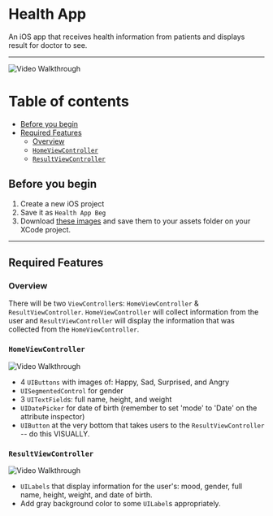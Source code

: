 # Health App 
An iOS app that receives health information from patients and displays result for doctor to see.


***

<img src='https://i.imgur.com/R8Lvwl6.gif' title='Video Walkthrough' width='' alt='Video Walkthrough' />

Table of contents
=================

* [Before you begin](#before-you-begin)
* [Required Features](#required-features)
  * [Overview](#overview)
  * [`HomeViewController`](#homeviewcontroller)
  * [`ResultViewController`](#resultviewcontroller)


## Before you begin

1. Create a new iOS project
2. Save it as `Health App Beg`
4. Download [these images](https://github.com/alimir1/HealthAppForStudents/tree/master/HealthAppImages) and save them to your assets folder on your XCode project.

***

## Required Features

### Overview
There will be two `ViewController`s: `HomeViewController` & `ResultViewController`. `HomeViewController` will collect information from the user and `ResultViewController` will display the information that was collected from the `HomeViewController`.

### `HomeViewController`
<img src='https://i.imgur.com/vYh66Tc.png' title='Video Walkthrough' width='' alt='Video Walkthrough' />

* 4 `UIButtons` with images of: Happy, Sad, Surprised, and Angry
* `UISegmentedControl` for gender
* 3 `UITextField`s: full name, height, and weight
* `UIDatePicker` for date of birth (remember to set 'mode' to 'Date' on the attribute inspector)
* `UIButton` at the very bottom that takes users to the `ResultViewController` -- do this VISUALLY.

### `ResultViewController`
<img src='https://i.imgur.com/Vr69Ge6.png' title='Video Walkthrough' width='' alt='Video Walkthrough' />

* `UILabels` that display information for the user's: mood, gender, full name, height, weight, and date of birth.
* Add gray background color to some `UILabel`s appropriately.
